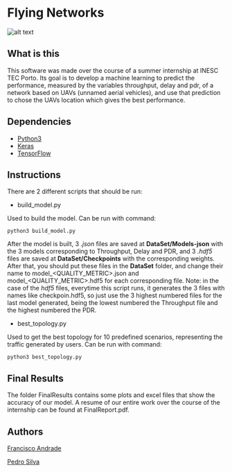 # Flying Networks
![alt text](https://i.imgur.com/CIAJ5EA.jpg)

## What is this
This software was made over the course of a summer internship at INESC TEC Porto. Its goal is to develop a machine learning to predict the performance, measured by the variables throughput, delay and pdr, of a network based on UAVs (unnamed aerial vehicles), and use that prediction to chose the UAVs location which gives the best performance.

## Dependencies
* [Python3](https://www.python.org/downloads/)
* [Keras](http://keras.io/#installation)
* [TensorFlow](https://www.tensorflow.org/install/install_sources)

## Instructions
There are 2 different scripts that should be run:

- build_model.py

Used to build the model. Can be run with command:

`python3 build_model.py`

After the model is built, 3 *.json* files are saved at **DataSet/Models-json** with the 3 models corresponding to Throughput, Delay and PDR, and 3 *.hdf5* files are saved at **DataSet/Checkpoints** with the corresponding weights. After that, you should put these files in the **DataSet** folder, and change their name to model_<QUALITY_METRIC>.json and model_<QUALITY_METRIC>.hdf5 for each corresponding file.
Note: in the case of the *hdf5* files, everytime this script runs, it generates the 3 files with names like checkpoin<NUMBER>.hdf5, so just use the 3 highest numbered files for the last model generated, being the lowest numbered the Throughput file and the highest numbered the PDR. 

- best_topology.py

Used to get the best topology for 10 predefined scenarios, representing the traffic generated by users. Can be run with command:

`python3 best_topology.py`
  
 ## Final Results
  The folder FinalResults contains some plots and excel files that show the accuracy of our model. A resume of our entire work over the course of the internship can be found at FinalReport.pdf.
 
 ## Authors
 
 [Francisco Andrade](https://github.com/francis-andrade)
 
 [Pedro Silva](https://github.com/Peteraya)
  
